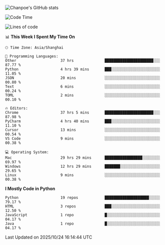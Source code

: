 ![Chanpoe's GitHub stats](https://github-readme-stats.vercel.app/api?username=Chanpoe&show_icons=true&count_private=true&theme=cobalt)

<!--START_SECTION:waka-->
![Code Time](http://img.shields.io/badge/Code%20Time-1%2C216%20hrs%2052%20mins-blue)

![Lines of code](https://img.shields.io/badge/From%20Hello%20World%20I%27ve%20Written-1.9%20million%20lines%20of%20code-blue)

📊 **This Week I Spent My Time On** 

```text
🕑︎ Time Zone: Asia/Shanghai

💬 Programming Languages: 
Other                    37 hrs              ██████████████████████░░░   87.77 % 
Python                   4 hrs 39 mins       ███░░░░░░░░░░░░░░░░░░░░░░   11.05 % 
JSON                     20 mins             ░░░░░░░░░░░░░░░░░░░░░░░░░   00.80 % 
Text                     6 mins              ░░░░░░░░░░░░░░░░░░░░░░░░░   00.24 % 
TOML                     2 mins              ░░░░░░░░░░░░░░░░░░░░░░░░░   00.10 % 

🔥 Editors: 
Chrome                   37 hrs 5 mins       ██████████████████████░░░   87.98 % 
PyCharm                  4 hrs 40 mins       ███░░░░░░░░░░░░░░░░░░░░░░   11.10 % 
Cursor                   13 mins             ░░░░░░░░░░░░░░░░░░░░░░░░░   00.54 % 
VS Code                  9 mins              ░░░░░░░░░░░░░░░░░░░░░░░░░   00.38 % 

💻 Operating System: 
Mac                      29 hrs 29 mins      █████████████████░░░░░░░░   69.97 % 
Windows                  12 hrs 29 mins      ███████░░░░░░░░░░░░░░░░░░   29.65 % 
Linux                    9 mins              ░░░░░░░░░░░░░░░░░░░░░░░░░   00.38 % 
```

**I Mostly Code in Python** 

```text
Python                   19 repos            ████████████████████░░░░░   79.17 % 
HTML                     3 repos             ███░░░░░░░░░░░░░░░░░░░░░░   12.50 % 
JavaScript               1 repo              █░░░░░░░░░░░░░░░░░░░░░░░░   04.17 % 
Java                     1 repo              █░░░░░░░░░░░░░░░░░░░░░░░░   04.17 % 
```




 Last Updated on 2025/10/24 16:14:44 UTC
<!--END_SECTION:waka-->
